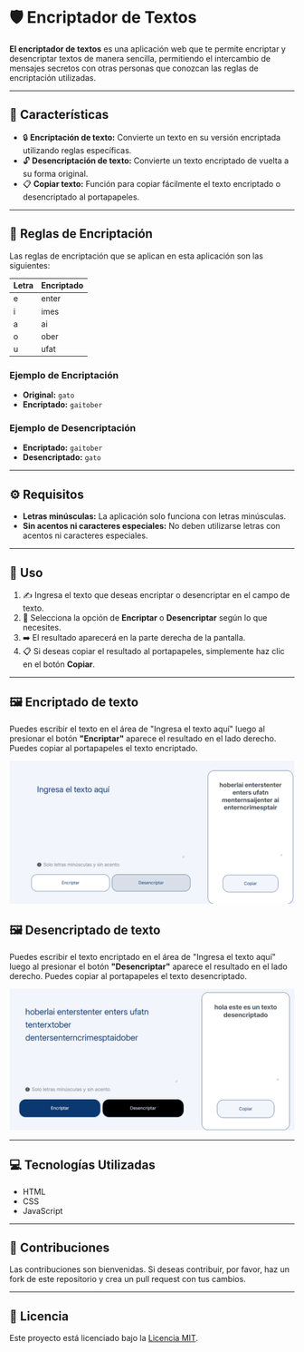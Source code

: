 # 🛡️ Encriptador de Textos

**El encriptador de textos** es una aplicación web que te permite encriptar y desencriptar textos de manera sencilla, permitiendo el intercambio de mensajes secretos con otras personas que conozcan las reglas de encriptación utilizadas.

---

## 🎯 Características

- 🔒 **Encriptación de texto:** Convierte un texto en su versión encriptada utilizando reglas específicas.
- 🔓 **Desencriptación de texto:** Convierte un texto encriptado de vuelta a su forma original.
- 📋 **Copiar texto:** Función para copiar fácilmente el texto encriptado o desencriptado al portapapeles.

---

## 🔑 Reglas de Encriptación

Las reglas de encriptación que se aplican en esta aplicación son las siguientes:

| Letra | Encriptado |
|-------|------------|
| e     | enter      |
| i     | imes       |
| a     | ai         |
| o     | ober       |
| u     | ufat       |

### Ejemplo de Encriptación

- **Original:** `gato`
- **Encriptado:** `gaitober`

### Ejemplo de Desencriptación

- **Encriptado:** `gaitober`
- **Desencriptado:** `gato`

---

## ⚙️ Requisitos

- **Letras minúsculas:** La aplicación solo funciona con letras minúsculas.
- **Sin acentos ni caracteres especiales:** No deben utilizarse letras con acentos ni caracteres especiales.

---

## 🚀 Uso

1. ✍️ Ingresa el texto que deseas encriptar o desencriptar en el campo de texto.
2. 🔄 Selecciona la opción de **Encriptar** o **Desencriptar** según lo que necesites.
3. ➡️ El resultado aparecerá en la parte derecha de la pantalla.
4. 📋 Si deseas copiar el resultado al portapapeles, simplemente haz clic en el botón **Copiar**.

---

## 🖼️ Encriptado de texto

Puedes escribir el texto en el área de "Ingresa el texto aquí" luego al presionar el botón **"Encriptar"** aparece el resultado en el lado derecho. Puedes copiar al portapapeles el texto encriptado.

![Captura de Pantalla](./imagenes/captura1.png)

## 🖼️ Desencriptado de texto

Puedes escribir el texto encriptado en el área de "Ingresa el texto aquí" luego al presionar el botón **"Desencriptar"** aparece el resultado en el lado derecho. Puedes copiar al portapapeles el texto desencriptado.

![Captura de Pantalla](./imagenes/captura2.png)

---

## 💻 Tecnologías Utilizadas

- HTML
- CSS
- JavaScript

---

## 🤝 Contribuciones

Las contribuciones son bienvenidas. Si deseas contribuir, por favor, haz un fork de este repositorio y crea un pull request con tus cambios.

---

## 📄 Licencia

Este proyecto está licenciado bajo la [Licencia MIT](./LICENSE).

